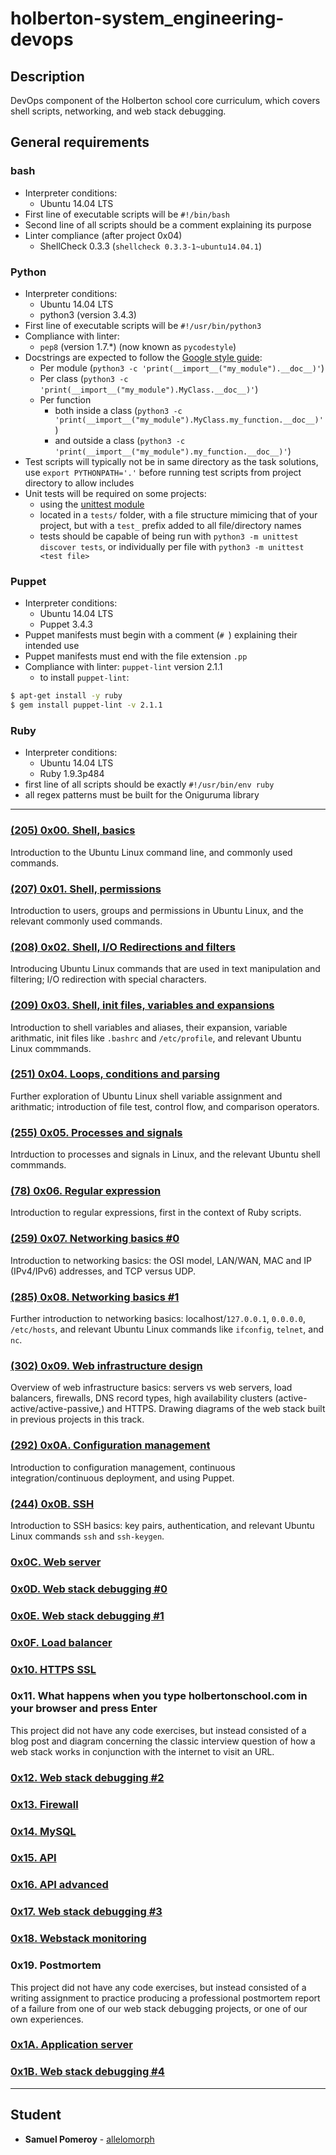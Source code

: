 # holberton-system_engineering-devops

## Description
DevOps component of the Holberton school core curriculum, which covers shell scripts, networking, and web stack debugging.

## General requirements

### bash
* Interpreter conditions:
  * Ubuntu 14.04 LTS
* First line of executable scripts will be `#!/bin/bash`
* Second line of all scripts should be a comment explaining its purpose
* Linter compliance (after project 0x04)
  * ShellCheck 0.3.3 (`shellcheck 0.3.3-1~ubuntu14.04.1`)

### Python
* Interpreter conditions:
  * Ubuntu 14.04 LTS
  * python3 (version 3.4.3)
* First line of executable scripts will be `#!/usr/bin/python3`
* Compliance with linter:
  * `pep8` (version 1.7.*) (now known as `pycodestyle`)
* Docstrings are expected to follow the [Google style guide](https://sphinxcontrib-napoleon.readthedocs.io/en/latest/example_google.html):
  * Per module (`python3 -c 'print(__import__("my_module").__doc__)'`)
  * Per class (`python3 -c 'print(__import__("my_module").MyClass.__doc__)'`)
  * Per function
    * both inside a class (`python3 -c 'print(__import__("my_module").MyClass.my_function.__doc__)'`)
    * and outside a class (`python3 -c 'print(__import__("my_module").my_function.__doc__)'`)
* Test scripts will typically not be in same directory as the task solutions, use `export PYTHONPATH='.'` before running test scripts from project directory to allow includes
* Unit tests will be required on some projects:
  * using the [unittest module](https://docs.python.org/3.4/library/unittest.html#module-unittest)
  * located in a `tests/` folder, with a file structure mimicing that of your project, but with a `test_` prefix added to all file/directory names
  * tests should be capable of being run with `python3 -m unittest discover tests`, or individually per file with `python3 -m unittest <test file>`

### Puppet
* Interpreter conditions:
  * Ubuntu 14.04 LTS
  * Puppet 3.4.3
* Puppet manifests must begin with a comment (`# `) explaining their intended use
* Puppet manifests must end with the file extension `.pp`
* Compliance with linter: `puppet-lint` version 2.1.1
  * to install `puppet-lint`:
```bash
$ apt-get install -y ruby
$ gem install puppet-lint -v 2.1.1
```

### Ruby
* Interpreter conditions:
  * Ubuntu 14.04 LTS
  * Ruby 1.9.3p484
* first line of all scripts should be exactly `#!/usr/bin/env ruby`
* all regex patterns must be built for the Oniguruma library

---

### [(205) 0x00. Shell, basics](./0x00-shell_basics/)
Introduction to the Ubuntu Linux command line, and commonly used commands.

### [(207) 0x01. Shell, permissions](./0x01-shell_permissions/)
Introduction to users, groups and permissions in Ubuntu Linux, and the relevant commonly used commands.

### [(208) 0x02. Shell, I/O Redirections and filters](./0x02-shell_redirections/)
Introducing Ubuntu Linux commands that are used in text manipulation and filtering; I/O redirection with special characters.

### [(209) 0x03. Shell, init files, variables and expansions](./0x03-shell_variables_expansions/)
Introduction to shell variables and aliases, their expansion, variable arithmatic, init files like `.bashrc` and `/etc/profile`, and relevant Ubuntu Linux commmands.

### [(251) 0x04. Loops, conditions and parsing](./0x04-loops_conditions_and_parsing/)
Further exploration of Ubuntu Linux shell variable assignment and arithmatic; introduction of file test, control flow, and comparison operators.

### [(255) 0x05. Processes and signals](./0x05-processes_and_signals/)
Intrduction to processes and signals in Linux, and the relevant Ubuntu shell commmands.

### [(78) 0x06. Regular expression](./0x06-regular_expressions/)
Introduction to regular expressions, first in the context of Ruby scripts.

### [(259) 0x07. Networking basics #0](./0x07-networking_basics/)
Introduction to networking basics: the OSI model, LAN/WAN, MAC and IP (IPv4/IPv6) addresses, and TCP versus UDP.

### [(285) 0x08. Networking basics #1](./0x08-networking_basics_2/)
Further introduction to networking basics: localhost/`127.0.0.1`, `0.0.0.0`, `/etc/hosts`, and relevant Ubuntu Linux commands like `ifconfig`, `telnet`, and `nc`.

### [(302) 0x09. Web infrastructure design](./0x09-web_infrastructure_design/)
Overview of web infrastructure basics: servers vs web servers, load balancers, firewalls, DNS record types, high availability clusters (active-active/active-passive,) and HTTPS. Drawing diagrams of the web stack built in previous projects in this track.

### [(292) 0x0A. Configuration management](./0x0A-configuration_management/)
Introduction to configuration management, continuous integration/continuous deployment, and using Puppet.

### [(244) 0x0B. SSH](./0x0B-ssh/)
Introduction to SSH basics: key pairs, authentication, and relevant Ubuntu Linux commands `ssh` and `ssh-keygen`.

### [0x0C. Web server](./0x0C-web_server/)

### [0x0D. Web stack debugging #0](./0x0D-web_stack_debugging_0/)

### [0x0E. Web stack debugging #1](./0x0E-web_stack_debugging_1/)

### [0x0F. Load balancer](./0x0F-load_balancer/)

### [0x10. HTTPS SSL](./0x10-https_ssl/)

### 0x11. What happens when you type holbertonschool.com in your browser and press Enter
This project did not have any code exercises, but instead consisted of a blog post and diagram concerning the classic interview question of how a web stack works in conjunction with the internet to visit an URL.

### [0x12. Web stack debugging #2](./0x12-web_stack_debugging_2/)

### [0x13. Firewall](./0x13-firewall/)

### [0x14. MySQL](./0x14-mysql/)

### [0x15. API](./0x15-api/)

### [0x16. API advanced](./0x16-api_advanced/)

### [0x17. Web stack debugging #3](./0x17-web_stack_debugging_3/)

### [0x18. Webstack monitoring](./0x18-webstack_monitoring/)

### 0x19. Postmortem
This project did not have any code exercises, but instead consisted of a writing assignment to practice producing a professional postmortem report of a failure from one of our web stack debugging projects, or one of our own experiences.

### [0x1A. Application server](./0x1A-application_server/)

### [0x1B. Web stack debugging #4](./0x1B-web_stack_debugging_4/)

---

## Student
* **Samuel Pomeroy** - [allelomorph](github.com/allelomorph)
